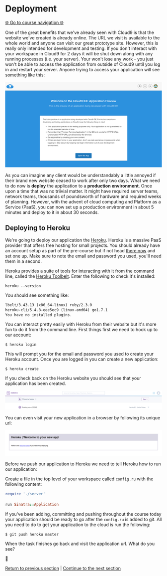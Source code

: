 Deployment
==========

[:globe_with_meridians: Go to course navigation :globe_with_meridians:](./navigation.md)

One of the great benefits that we've already seen with Cloud9 is that the website we've created is already online. The URL we visit is available to the whole world and anyone can visit our great prototype site. However, this is really only intended for development and testing. If you don't interact with your workspace in Cloud9 for 2 days it will be shut down along with any running processes (i.e. your server). Your won't lose any work - you just won't be able to access the application from outside of Cloud9 until you log in and restart your server. Anyone trying to access your application will see something like this:

![cloud9 non running](../images/nonRunning.png)

As you can imagine any client would be understandably a little annoyed if their brand new website ceased to work after only two days. What we need to do now is **deploy** the application to a **production environment**. Once upon a time that was no triivial matter. It might have required server teams, network teams, thousands of poundsworth of hardware and required weeks of planning. However, with the advent of cloud computing and Platform as a Service (PaaS), you can now set up a production environment in about 5 minutes and deploy to it in about 30 seconds.

Deploying to Heroku
-------------------

We're going to deploy our application the [Heroku](https://www.heroku.com/). Heroku is a massive PaaS provider that offers free hosting for small projects. You should already have an account setup as part of the pre-course but if not head [there now](https://www.heroku.com/) and set one up. Make sure to note the email and password you used, you'll need them in a second.

Heroku provides a suite of tools for interacting with it from the command line, called the [Heroku Toolbelt](https://devcenter.heroku.com/articles/heroku-cli). Enter the following to check it's installed:

```
heroku --version
```

You should see something like:

```
lbelt/3.43.13 (x86_64-linux) ruby/2.3.0
heroku-cli/5.4.8-eee5ec9 (linux-amd64) go1.7.1
You have no installed plugins.
```

You can interact pretty easily with Heroku from their website but it's more fun to do it from the command line. First things first we need to hook up to our account:

```
$ heroku login
```

This will prompt you for the email and password you used to create your Heroku account. Once you are logged in you can create a new application:

```
$ heroku create
```

If you check back on the Heroku website you should see that your application has been created.

![Heroku created](../images/herokuCreated.png)

You can even visit your new application in a browser by following its unique url:

![blank Heroku app](../images/blankHerokuApp.png)

Before we push our application to Heroku we need to tell Heroku how to run our application:

Create a file in the top level of your workspace called `config.ru` with the following content:

```ruby
require './server'

run Sinatra::Application
```

If you've been adding, committing and pushing throughout the course today your application should be ready to go after the `config.ru` is added to git. All you need to do to get your application to the cloud is run the following:

```
$ git push heroku master
```

When the task finishes go back and visit the application url. What do you see?

:twisted_rightwards_arrows:

[Return to previous section](../courseSections/section12.md) | [Continue to the next section](../courseSections/section14.md)

